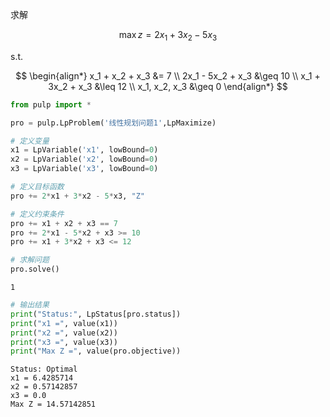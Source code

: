 求解

$$
\max z = 2x_1 + 3x_2 - 5x_3
$$

s.t.

$$
\begin{align*}
x_1 + x_2 + x_3 &= 7 \\
2x_1 - 5x_2 + x_3 &\geq 10 \\
x_1 + 3x_2 + x_3 &\leq 12 \\
x_1, x_2, x_3 &\geq 0
\end{align*}
$$


```python
from pulp import *
```

```python
pro = pulp.LpProblem('线性规划问题1',LpMaximize)
```

```python
# 定义变量
x1 = LpVariable('x1', lowBound=0)
x2 = LpVariable('x2', lowBound=0)
x3 = LpVariable('x3', lowBound=0)
```

```python
# 定义目标函数
pro += 2*x1 + 3*x2 - 5*x3, "Z"

# 定义约束条件
pro += x1 + x2 + x3 == 7
pro += 2*x1 - 5*x2 + x3 >= 10
pro += x1 + 3*x2 + x3 <= 12
```

```python
# 求解问题
pro.solve()
```

    1

```python
# 输出结果
print("Status:", LpStatus[pro.status])
print("x1 =", value(x1))
print("x2 =", value(x2))
print("x3 =", value(x3))
print("Max Z =", value(pro.objective))
```

    Status: Optimal
    x1 = 6.4285714
    x2 = 0.57142857
    x3 = 0.0
    Max Z = 14.57142851

```python

```
